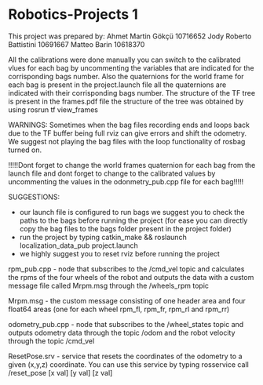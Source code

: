# Robotics-Projects 1 

This project was prepared by: 
Ahmet Martin Gökçü 10716652
Jody Roberto Battistini 10691667
Matteo Barin 10618370


All the calibrations were done manually you can switch to the calibrated vlues for each bag by uncommenting the variables that are indicated for the corrisponding bags number. Also the quaternions for the world frame for each bag is present in the project.launch file all the quaternions are indicated with their corrisponding bags number. 
The structure of the TF tree is present in the frames.pdf file the structure of the tree was obtained by using rosrun tf view_frames

WARNINGS: 
Sometimes when the bag files recording ends and loops back due to the TF buffer being full rviz can give errors and shift the odometry. We suggest not playing the bag files with the loop functionality of rosbag turned on. 

!!!!!Dont forget to change the world frames quaternion for each bag from the launch file and dont forget to change to the calibrated values by uncommenting the values in the odonmetry_pub.cpp file for each bag!!!!!

SUGGESTIONS: 
- our launch file is configured to run bags we suggest you to check the paths to the bags before running the project (for ease you can directly copy the bag files to the bags folder present in the project folder) 
- run the project by typing catkin_make && roslaunch localization_data_pub project.launch
- we highly suggest you to reset rviz before running the project 

rpm_pub.cpp - node that subscribes to the /cmd_vel topic and calculates the rpms of the four wheels of the robot and outputs the data with a custom message file called Mrpm.msg through the /wheels_rpm topic

Mrpm.msg - the custom message consisting of one header area and four float64 areas (one for each wheel rpm_fl, rpm_fr, rpm_rl and rpm_rr)

odometry_pub.cpp - node that subscribes to the /wheel_states topic and outputs odometry data through the topic /odom and the robot velocity through the topic /cmd_vel 

ResetPose.srv - service that resets the coordinates of the odometry to a given (x,y,z) coordinate. You can use this service by typing rosservice call /reset_pose [x val] [y val] [z val] 
